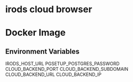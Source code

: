 # irods cloud browser

# Docker Image
## Environment Variables
IRODS_HOST_URL
PGSETUP_POSTGRES_PASSWORD
CLOUD_BACKEND_PORT
CLOUD_BACKEND_SUBDOMAIN
CLOUD_BACKEND_URL
CLOUD_BACKEND_IP
